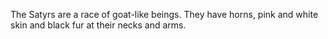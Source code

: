 The Satyrs are a race of goat-like beings. They have horns, pink and white skin and black fur at their necks and arms.
